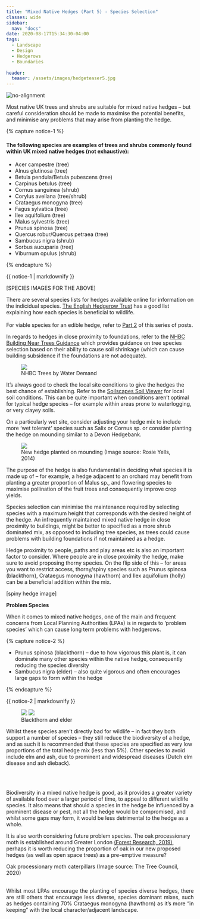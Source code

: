 ```yaml
---
title: "Mixed Native Hedges (Part 5) - Species Selection"
classes: wide
sidebar:
  nav: "docs"
date: 2020-08-17T15:34:30-04:00
tags:
  - Landscape
  - Design
  - Hedgerows
  - Boundaries
  
header:
  teaser: /assets/images/hedgeteaser5.jpg
---
```



<img src="/assets/images/hedgeteaser5.jpg" alt="no-alignment">

<p style="text-align: justify;">
  
Most native UK trees and shrubs are suitable for mixed native hedges – but careful consideration should be made to maximise the potential benefits, and minimise any problems that may arise from planting the hedge.

</p>

{% capture notice-1 %}

#### The following species are examples of trees and shrubs commonly found within UK mixed native hedges (not exhaustive): 

* Acer campestre (tree)
* Alnus glutinosa (tree)
* Betula pendula/Betula pubescens (tree)
* Carpinus betulus (tree)
* Cornus sanguinea (shrub)
* Corylus avellana (tree/shrub)
* Crataegus monogyna (tree)
* Fagus sylvatica (tree)
* Ilex aquifolium (tree)
* Malus sylvestris (tree)
* Prunus spinosa (tree)
* Quercus robur/Quercus petraea (tree)
* Sambucus nigra (shrub)
* Sorbus aucuparia (tree)
* Viburnum opulus (shrub)

{% endcapture %}

<div class="notice">
  {{ notice-1 | markdownify }}
</div>

[SPECIES IMAGES FOR THE ABOVE]

There are several species lists for hedges available online for information on the indicidual species. [The English Hedgerow Trust][hedgerow-trust] has a good list explaining how each species is beneficial to wildlife.
<br><br>
For viable species for an edible hedge, refer to [Part 2][part-2] of this series of posts.

[hedgerow-trust]: https://hedgerows.co.uk/Species.htm
[part-2]: /mixed-native-hedges-(part-2)/

In regards to hedges in close proximity to foundations, refer to the [NHBC Building Near Trees Guidance][nhbc-ref] which provides guidance on tree species selection based on their ability to cause soil shrinkage (which can cause building subsidence if the foundations are not adequate).

[nhbc-ref]: https://nhbc-standards.co.uk/4-foundations/4-2-building-near-trees/4-2-4-the-effects-of-trees-on-shrinkable-soils/

<figure class="half">
    <a href="/assets/images/nhbctable.png"><img src="/assets/images/nhbctable.png"></a>
    <figcaption>NHBC Trees by Water Demand </figcaption>
</figure>

It’s always good to check the local site conditions to give the hedges the best chance of establishing. Refer to the [Soilscapes Soil Viewer][soilscapes-ref] for local soil conditions. This can be quite important when conditions aren’t optimal for typical hedge species – for example within areas prone to waterlogging, or very clayey soils.

[soilscapes-ref]: http://www.landis.org.uk/soilscapes/

On a particularly wet site, consider adjusting your hedge mix to include more ‘wet tolerant’ species such as Salix or Cornus sp. or consider planting the hedge on mounding similar to a Devon Hedgebank.

<figure class="half">
    <a href="/assets/images/hedge-Rosie-Yells-2014.jpg"><img src="/assets/images/hedge-Rosie-Yells-2014.jpg"></a>
    <figcaption>New hedge planted on mounding (Image source: Rosie Yells, 2014) </figcaption>
</figure>

<p style="text-align: justify;">
  
The purpose of the hedge is also fundamental in deciding what species it is made up of – for example, a hedge adjacent to an orchard may benefit from planting a greater proportion of Malus sp., and flowering species to maximise pollination of the fruit trees and consequently improve crop yields.

Species selection can minimise the maintenance required by selecting species with a maximum height that corresponds with the desired height of the hedge. An infrequently maintained mixed native hedge in close proximity to buildings, might be better to specified as a more shrub dominated mix, as opposed to including tree species, as trees could cause problems with building foundations if not maintained as a hedge.

Hedge proximity to people, paths and play areas etc is also an important factor to consider. Where people are in close proximity the hedge, make sure to avoid proposing thorny species. On the flip side of this – for areas you want to restrict access, thorny/spiny species such as Prunus spinosa (blackthorn), Crataegus monogyna (hawthorn) and Ilex aquifolium (holly) can be a beneficial addition within the mix.

</p>
[spiny hedge image]

**Problem Species**

<p style="text-align: justify;">
  
When it comes to mixed native hedges, one of the main and frequent concerns from Local Planning Authorities (LPAs) is in regards to ‘problem species’ which can cause long term problems with hedgerows.

</p>

{% capture notice-2 %}

* Prunus spinosa (blackthorn) – due to how vigorous this plant is, it can dominate many other species within the native hedge, consequently reducing the species diversity
* Sambucus nigra (elder) – also quite vigorous and often encourages large gaps to form within the hedge 


{% endcapture %}

<div class="notice">
  {{ notice-2 | markdownify }}
</div>


<figure class="half">
    <a href="/assets/images/blackthorn.JPG"><img src="/assets/images/blackthorn.JPG"></a>
    <a href="/assets/images/elder.JPG"><img src="/assets/images/elder.JPG"></a>
    <figcaption>Blackthorn and elder </figcaption>
</figure>

<p style="text-align: justify;">
  
Whilst these species aren’t directly bad for wildlife – in fact they both support a number of species – they still reduce the biodiversity of a hedge, and as such it is recommended that these species are specified as very low proportions of the total hedge mix (less than 5%). Other species to avoid include elm and ash, due to prominent and widespread diseases (Dutch elm disease and ash dieback).

<br><br>

Biodiversity in a mixed native hedge is good, as it provides a greater variety of available food over a larger period of time, to appeal to different wildlife species. It also means that should a species in the hedge be influenced by a prominent disease or pest, not all the hedge would be compromised, and whilst some gaps may form, it would be less detrimental to the hedge as a whole.

</p>

It is also worth considering future problem species. The oak processionary moth is established around Greater London [(Forest Research, 2019)][greater-london], perhaps it is worth reducing the proportion of oak in our new proposed hedges (as well as open space trees) as a pre-emptive measure?

[greater-london]: https://www.forestresearch.gov.uk/tools-and-resources/pest-and-disease-resources/oak-processionary-moth-thaumetopoea-processionea/


<img src="/assets/images/opm treecouncil 2020.jpg" alt="">
<figcaption>Oak processionary moth caterpillars (Image source: The Tree Council, 2020) </figcaption>

<br>

<p style="text-align: justify;">
Whilst most LPAs encourage the planting of species diverse hedges, there are still others that encourage less diverse, species dominant mixes, such as hedges containing 70% Crataegus monogyna (hawthorn) as it’s more “in keeping” with the local character/adjacent landscape. 

</p>
